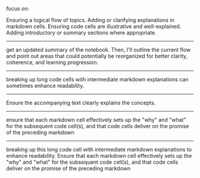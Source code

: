 focus on:

Ensuring a logical flow of topics.
Adding or clarifying explanations in markdown cells.
Ensuring code cells are illustrative and well-explained.
Adding introductory or summary sections where appropriate.

---

get an updated summary of the notebook. Then, I'll outline the current flow and point out areas that could potentially be reorganized for better clarity, coherence, and learning progression.

---

breaking up long code cells with intermediate markdown explanations can sometimes enhance readability.

---

Ensure the accompanying text clearly explains the concepts.

---

ensure that each markdown cell effectively sets up the "why" and "what" for the subsequent code cell(s), and that code cells deliver on the promise of the preceding markdown


---

breaking up this long code cell with intermediate markdown explanations to enhance readability. Ensure that each markdown cell effectively sets up the "why" and "what" for the subsequent code cell(s), and that code cells deliver on the promise of the preceding markdown

